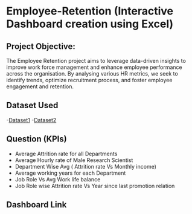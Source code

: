 # Employee-Retention (Interactive Dashboard creation using Excel)
## Project Objective:
The Employee Retention project aims to leverage data-driven insights to improve work force management and enhance employee performance across the organisation. By analysing various HR metrics, we seek to identify trends, optimize recruitment process, and foster employee engagement and retention.

## Dataset Used
-<a href="https://github.com/akankshashinde-14/Project/blob/main/HR_1.xlsx">Dataset1<a>
-<a href="https://github.com/akankshashinde-14/Project/blob/main/HR_2.xlsx">Dataset2<a>

## Question (KPIs)
- Average Attrition rate for all Departments
- Average Hourly rate of Male Research Scientist
- Department Wise Avg ( Attrition rate Vs Monthly income)
- Average working years for each Department
- Job Role Vs Avg Work life balance
- Job Role wise Attrition rate Vs Year since last promotion relation

## Dashboard Link
